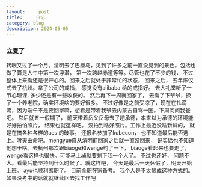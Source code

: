 ```yaml
---
layout:     post
title:     日记
category: blog
description: 2024-05-05 
--- 
```

### 立夏了 


转眼又过了一个月。清明去了巴厘岛，见到了许多之前一直没见到的景色。包括也做了算是人生中第一次浮潜， 第一次跨越赤道等等。尽管也花了不少的钱， 不过整体上来看还是很开心的。回来之后就处于非常忙的状态， 回来之后， 五年陈仪式去了杭州。拿了公司的戒指， 感觉没有alibaba 给的戒指好。 去大礼堂听了一节心理课.  多少还是有一些收获的。 然后再下一周就回家了， 去看了下爷爷，换了一个养老院，确实环境啥的要好很多。 不过好像是之前受凉了，现在在扎滴流，因为端午不是要回家嘛，想着是带着我爷去内蒙古自驾一圈。下周问问我爸吧。 然后就五一假期了， 前天带着岳父岳母去了趟承德，本来以为承德的环境能好好拍怕照片， 结果也就这样吧。 没拍到啥好照片。工作上最近没啥新鲜的， 就是在搞各种各样的acs 的破事。 还报名参加了kubecon， 也不知道最后能否选上。听天由命吧。mengyue自从清明前回家之后就一直没回来， 说实话也不知道他想干啥。去杭州那次跟biaoge和wenge约了一下， biaoge看起来也要走了，wenge看这样也很快。可能马上ali就要剩下我一个人了。 不过也还好， 问题不大。看最后能坚持到什么时候了。就这样吧， 今天是最后一天休假了，明天开始上班。 ayu也顺利离职了。 目前全职在家备考。 我个人是不太赞成这种方式的。 如果没考中的话就就继续回去找工作吧


